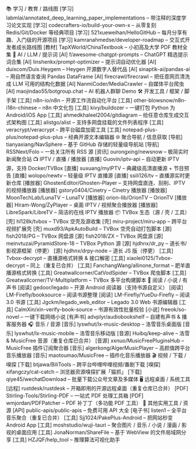 📚 学习 / 教育 / 路线图
[学习] labmlai/annotated_deep_learning_paper_implementations – 带注释的深度学习论文实现
[学习] codecrafters-io/build-your-own-x – 从零复刻 Redis/Git/Docker 等经典项目
[学习] 521xueweihan/HelloGitHub – 每月分享有趣、入门级的开源项目
[学习] kamranahmedse/developer-roadmap – 交互式开发者成长路线图
[教材] TapXWorld/ChinaTextbook – 小初高及大学 PDF 教材全集
🧠 AI / LLM / 提示词
[AI] f/awesome-chatgpt-prompts – ChatGPT 精选提示词合集
[AI] linshenkx/prompt-optimizer – 提示词自动优化器
[AI] duixcom/Duix.Heygem – Heygen 开源数字人替代品
[AI] sinaptik-ai/pandas-ai – 用自然语言查询 Pandas DataFrame
[AI] firecrawl/firecrawl – 把任意网页清洗成 LLM 可用的结构化数据
[AI] NanmiCoder/MediaCrawler – 自媒体平台爬虫
[AI] maojindao55/botgroup.chat – AI 机器人群聊 Demo
🛠️ 开发工具 / 框架 / 脚手架
[工具] n8n-io/n8n – 开源工作流自动化平台
[工具] other-blowsnow/n8n-i18n-chinese – n8n 中文化包
[工具] kivy/buildozer – 一键打包 Python 为 Android/iOS App
[工具] ahmedkhaleel2004/gitdiagram – 给任意仓库生成交互式架构图
[工具] alistgo/alist – 支持多网盘挂载的文件列表程序
[工具] veracrypt/veracrypt – 跨平台磁盘加密工具
[工具] notepad-plus-plus/notepad-plus-plus – 经典开源文本编辑器
🌐 聚合导航 / 信息获取
[导航] tianyaxiang/NavSphere – 基于 GitHub 存储的轻量级导航站
[导航] RSSNext/Folo – 一处关注所有 RSS 源
[资讯] ourongxing/newsnow – 极简实时新闻聚合站
📺 IPTV / 直播 / 播放器
[直播] Guovin/iptv-api – 自动更新 IPTV 源，支持 Docker/TVBox
[直播] suxuang/myIPTV – 典藏级高清直播源 + 节目预告
[直播] wolopo/newtv – 轻量级 IPTV 直播源
[直播] ssili126/tv – 直播源实时更新仓库
[播放器] GhostenEditor/Ghosten-Player – 支持网盘直连、刮削、IPTV 的视频播放器
[播放器] gstory0404/Cinetry – Cinetry 播放器
[播放器] MoonTechLab/LunaTV – LunaTV
[播放器] orion-lib/OrionTV – OrionTV
[播放器] Hiram-Wong/ZyPlayer – 桌面 IPTV / 视频聚合播放器
[播放器] LibreSpark/LibreTV – 简洁的在线 IPTV 播放器
📦 TVBox 生态（源 / 壳 / 工具）
[壳] hl128k/tvbox – TVBox 空壳及源收集
[壳] miru-project/miru-app – 跨平台视频扩展壳
[壳] muxd93/ApkAutoBuild – TVBox 空壳自动打包脚本
[源] fish2018/PG – TVBox 网盘源
[源] fish2018/ZX – TVBox 网盘源
[源] meinvtuzai/PyramidStore-18 – TVBox Python 源
[源] hjdhnx/dr_py – 道长书/影视源框架（停更）
[源] hjdhnx/drpy-node – 道长 JS 版（停更）
[工具] Tvbox-decrypt – 直播源格式转换 & 接口解密
[工具] xiaolei0125/Tvbox-decrypt – 同上（重复已合并）
[工具] FanchangWang/allinone_format – 肥羊直播源格式转换
[工具] Greatwallcorner/CatVodSpider – TVBox 爬虫脚本
[工具] Greatwallcorner/TV-Multiplatform – TVBox 多平台构建脚本
📖 阅读 / 小说 / 有声书
[阅读] gedoor/legado – 开源 Android 阅读器（支持书源自定义）
[阅读] LM-Firefly/booksource – 阅读书源整理
[阅读] LM-Firefly/YueDu-Firefly – 阅读 3.0 书源
[工具] Jgckm/legado_web_editor – Legado 3.0 Web 书源编辑器
[工具] CalmXin/xin-verify-book-source – 书源有效性批量校验
[小说] freeok/so-novel – 一键下载网络小说
[有声书] advplyr/audiobookshelf – 自建有声书 & 播客服务器
🎧 音乐 / 音源
[音乐] lyswhut/lx-music-desktop – 洛雪音乐桌面版
[音乐] lyswhut/lx-music-mobile – 洛雪音乐移动版
[音源] Huibq/keep-alive – 洛雪 & MusicFree 音源（重复仓库已合并）
[音源] xxnuo/MusicFreePluginsHub – MusicFree 插件订阅聚合器
[音乐] algerkong/AlgerMusicPlayer – 高颜值跨平台音乐播放器
[音乐] maotoumao/MusicFree – 插件化音乐播放器
🎬 视频 / 下载 / 嗅探
[下载] btjawa/BiliTools – 跨平台哔哩哔哩视频/番剧下载
[嗅探] xifangczy/cat-catch – 浏览器资源嗅探扩展「猫抓」
[下载] qiye45/wechatDownload – 批量下载公众号文章及多媒体
🖥️ 远程桌面 / 系统工具
[远程] rustdesk/rustdesk – 开箱即用的开源远程桌面（重复仓库已合并）
[PDF] Stirling-Tools/Stirling-PDF – 一站式 PDF 处理工具箱
[PDF] wmjordan/PDFPatcher – PDF 补丁丁（多功能 PDF 工具）
🧰 其他实用工具 / 资源
[API] public-apis/public-apis – 免费可用 API 大全
[电子书] listen1 – 全平台音乐聚合（重复已合并）
[工具] Sjj1024/PakePlus-Android – 把网站秒变 Android App
[工具] moshstudio/wuji-tauri – 聚合图片 / 音乐 / 小说 / 漫画 / 影视的桌面应用
[工具] JonaNorman/ShareFile – 基于 WebView 的文件局域网分享
[工具] HZJQF/help_tool – 推理算法可视化助手
